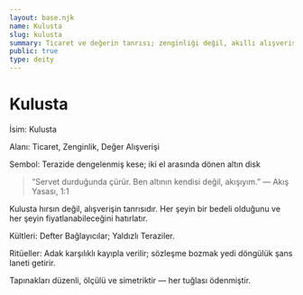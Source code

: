 ```yaml
---
layout: base.njk
name: Kulusta
slug: kulusta
summary: Ticaret ve değerin tanrısı; zenginliği değil, akıllı alışverişi ve akışı kutsar.
public: true
type: deity
---
```


# Kulusta

İsim: Kulusta

Alanı: Ticaret, Zenginlik, Değer Alışverişi

Sembol: Terazide dengelenmiş kese; iki el arasında dönen altın disk

> “Servet durduğunda çürür. Ben altının kendisi değil, akışıyım.” — Akış Yasası, 1:1

Kulusta hırsın değil, alışverişin tanrısıdır. Her şeyin bir bedeli olduğunu ve her şeyin fiyatlanabileceğini hatırlatır.

Kültleri: Defter Bağlayıcılar; Yaldızlı Teraziler.

Ritüeller: Adak karşılıklı kayıpla verilir; sözleşme bozmak yedi döngülük şans laneti getirir.

Tapınakları düzenli, ölçülü ve simetriktir — her tuğlası ödenmiştir.

